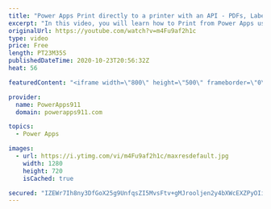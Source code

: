```yaml
---
title: "Power Apps Print directly to a printer with an API - PDFs, Labels, Barcodes, and more with Flow"
excerpt: "In this video, you will learn how to Print from Power Apps using a 3rd party API called PrintNode. By passing settings to flow you can print PDFs, labels, barcodes, forms and more directly. Does require subscribing to their service and a premium flow but in the video I give you ideas on how to handle"
originalUrl: https://youtube.com/watch?v=m4Fu9af2h1c
type: video
price: Free
length: PT23M35S
publishedDateTime: 2020-10-23T20:56:32Z
heat: 56

featuredContent: "<iframe width=\"800\" height=\"500\" frameborder=\"0\" src=\"https://www.youtube.com/embed/m4Fu9af2h1c\" allow=\"accelerometer; autoplay; encrypted-media; gyroscope; picture-in-picture\" allowfullscreen></iframe>"

provider:
  name: PowerApps911
  domain: powerapps911.com

topics:
  - Power Apps

images:
  - url: https://i.ytimg.com/vi/m4Fu9af2h1c/maxresdefault.jpg
    width: 1280
    height: 720
    isCached: true

secured: "IZEWr7Ih8ny3DfGoX25g9UnfqsZI5MvsFtv+gMJrooljen2y4bXWcEXZPyOIiPFQXHfSIZsIGmB2tRb4G5wvpVbCot1YRvBWOcayZ4bPzYjYsEh6Adh8o71C0fL6Mq8QN5x1NRolNGUD23/JUWdQnzYjFVS9ouN3wKoeDza23jAVcO76cPtp9iOgJfXtgIapfiDwr4Mlqd6PM8UFtl/j/If41nMBsrAYzWP7bEGOLc4rCvEXknDdOLmMlko7tgEAqwHrO2mZZ9vSOqMcuneUd8MDW7+vNBncg6LbJ3wq4O+WfPFNzzaFpn/LyrjlOGt3Eyp6yJz74H5sTZSOXAApY1+zWUCxTzrykqAukfSUzkSlpH0nBvEuka0wBwOVoFv/vm+OfoEMLEC9vT+YSMRhQsFuJ3Xh5aPLcut3G5dHlQY=;N8SDBG0hdPpO8z9Jpus+vw=="
---
```


